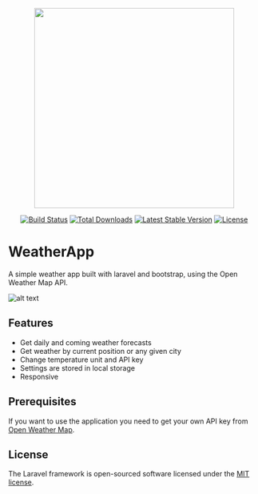 <p align="center"><a href="https://laravel.com" target="_blank"><img src="https://raw.githubusercontent.com/laravel/art/master/logo-lockup/5%20SVG/2%20CMYK/1%20Full%20Color/laravel-logolockup-cmyk-red.svg" width="400"></a></p>

<p align="center">
<a href="https://travis-ci.org/laravel/framework"><img src="https://travis-ci.org/laravel/framework.svg" alt="Build Status"></a>
<a href="https://packagist.org/packages/laravel/framework"><img src="https://img.shields.io/packagist/dt/laravel/framework" alt="Total Downloads"></a>
<a href="https://packagist.org/packages/laravel/framework"><img src="https://img.shields.io/packagist/v/laravel/framework" alt="Latest Stable Version"></a>
<a href="https://packagist.org/packages/laravel/framework"><img src="https://img.shields.io/packagist/l/laravel/framework" alt="License"></a>
</p>

 # WeatherApp

A simple weather app built with laravel and bootstrap, using the Open Weather Map API.

![alt text](/DimitrijDEV/laravel_weather_project/blob/main/raw/weather.JPG?raw=true)

## Features

- Get daily and coming weather forecasts
- Get weather by current position or any given city
- Change temperature unit and API key
- Settings are stored in local storage
- Responsive

## Prerequisites

If you want to use the application you need to get your own API key from [Open Weather Map](https://openweathermap.org/).

## License

The Laravel framework is open-sourced software licensed under the [MIT license](https://opensource.org/licenses/MIT).
